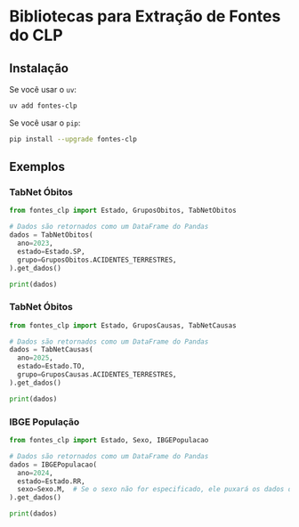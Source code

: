 # Bibliotecas para Extração de Fontes do CLP

## Instalação

Se você usar o `uv`:

```sh
uv add fontes-clp
```

Se você usar o `pip`:

```sh
pip install --upgrade fontes-clp
```

## Exemplos

### TabNet Óbitos

```python
from fontes_clp import Estado, GruposObitos, TabNetObitos

# Dados são retornados como um DataFrame do Pandas
dados = TabNetObitos(
  ano=2023,
  estado=Estado.SP,
  grupo=GruposObitos.ACIDENTES_TERRESTRES,
).get_dados()

print(dados)
```

### TabNet Óbitos

```python
from fontes_clp import Estado, GruposCausas, TabNetCausas

# Dados são retornados como um DataFrame do Pandas
dados = TabNetCausas(
  ano=2025,
  estado=Estado.TO,
  grupo=GruposCausas.ACIDENTES_TERRESTRES,
).get_dados()

print(dados)
```

### IBGE População

```python
from fontes_clp import Estado, Sexo, IBGEPopulacao

# Dados são retornados como um DataFrame do Pandas
dados = IBGEPopulacao(
  ano=2024,
  estado=Estado.RR,
  sexo=Sexo.M,  # Se o sexo não for especificado, ele puxará os dados de ambos
).get_dados()

print(dados)
```
